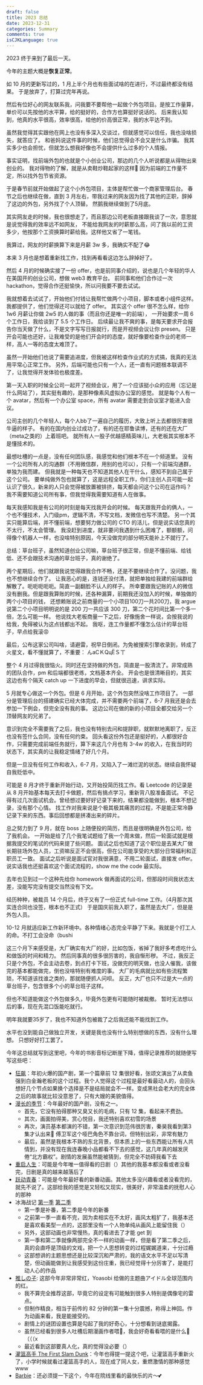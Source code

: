 ```yaml
---
draft: false
title: 2023 总结
date: 2023-12-31
categories: Summary
comments: true
isCJKLanguage: true
---
```


2023 终于来到了最后一天。

今年的主题大概是**恢复正常**。

如 10 月的更新写过的，1 月上半个月也有些面试啥的在进行，不过最终都没有结果。
于是放弃了，打算过完年再说。

然后有位好心的网友联系我，问我要不要帮他一起做个外包项目。是按工作量算，单价可以先按他的水平算，给的挺好的，合作方也算挺好说话的。
后来我认知到，他真的水平很高，效率很高，给他的价高很正常，我的水平达不到。

虽然我觉得其实跟他在网上也没有多深入交谈过，但就感觉可以信任，我也没啥损失，就答应了。
和爸妈说这件事的时候，他们总觉得会不会又是什么诈骗。
我其实多少也会担忧，但就怎么想我好像也不会提供什么过多的个人情报。

事实证明，找前端外包的也就是个小创业公司，那边的几个人听说都是从得物出来创业的。
我对得物的了解，就是从卖鞋炒鞋起家的这样🤣
因为前端的工作量不定，所以找外包节省资源。

于是春节前就开始做起了这个小外包项目，主体是帮忙做一个商家管理后台。
春节之后也继续在做，直到 3 月左右，带我过来的网友因为找了其他的正职，辞掉了这边的外包，另外找了个人顶替。
然鹅我继续做到了5月底。

其实网友走的时候，我也很想走了，而且那边公司老板直接跟我谈了一次，意思就是说觉得我的效率远不如网友，
不能给我网友的时薪那么高，问了我以前的工资多少，他按那个工资换算时薪给我。这样他又省了一笔钱。

我算过，网友的时薪换算下来是月薪 3w 多，我确实不配了😂

本来 3 月也是想着重新找工作，找到再看看这边怎么辞掉好了。

然后 4 月的时候确实接了一份 offer，也是前同事介绍的，说也是几个年轻的华人在美国开的创业公司，想做 web3 教育平台。
前同事和他们合作过一次 hackathon，觉得合作还挺愉快，所以问我要不要去试试。

我就想着去试试了，开始他们付钱让我帮忙做两个小项目，脚本或者小组件这样。
我都提供了，他们觉得还可以就给了 offer。
其实这个 offer 很不怎么样，给你 1w6 月薪让你做 2w5 的人做的事（而且你还是唯一的前端），
一开始要求一周 6 个工作日，我给谈到了 5.5 个工作日。
后续最让我不爽的事，是每天要求开会报告你当天做了什么，不是文字写写日报就行，而是开视频会议让你 presen。
只是开会可能也还好，让我难受的是他们开会时的态度，就好像要检查作业的老师一样，高人一等的态度太难顶了。

虽然一开始他们也说了需要追进度，但我被这样检查作业式的方式搞，我真的无法用平常心正常工作。
另外，后端可能也只有一个人，还一直有问题根本联调不了，让我觉得开发体验也极度差。

第一天入职的时候全公司一起开了视频会议，用了一个应该挺小众的应用（忘记是什么网站了），其实挺有趣的，是那种像素风虚拟办公室的感觉。
就是每个人有一个 avatar，然后有一个办公室 space，所有 avatar 需要走到会议室才能进入会议。

公司主创的几个年轻人，每个人bb了一遍自己的履历，大致上听上去都很厉害很牛逼的样子。
有的在国内创业过成功了，有的还在耶鲁读博，还有的还在大厂（meta之类的）上着班吧。
就所有人一股子优越感精英味儿，大老板其实根本不是懂技术的。

最想吐槽的一点是，没有任何团队感，我感觉和他们根本不在一个频道里。
没有一个公司所有人的沟通群（不用微信群，用别的也可以），只有一个前端沟通群，单独为我而建。
但我就是一种每天也不知道其他人在干什么，感知不到自己属于这个公司。
要单纯做外包也就算了，这是远程全职工作，你们主创人员可能一起认识了很久，新来的人只会觉得被放置被排挤，每天都会问这个公司在运作吗？
我不需要知道公司所有事，但我觉得我需要知道有人在做事。

每天我感知我是有公司的时刻是每天找我开会的时候。
每天跟我开会的俩人，一个也不懂技术，入门级pm，逻辑不清，不写文档，发微信也写不清楚。
另一个其实只能算后端，并不懂前端，想要努力做公司的 CTO 的活儿，但是说实话您真的不太行，不太会管理。
我没赶到进度，就非要问我遇到什么困难了，额额额，问得像个机器人一样，也没啥特别原因，今天没做完的部分明天能补上不就行了。

总结：草台班子，虽然知道创业公司嘛，草台班子很正常，但是不懂前端、给钱低、还不会跟技术沟通的草台班子，真的谢绝了。

两个星期后，他们就跟我说觉得跟我合作不畅，还是不要继续合作了。没问题，我也不想继续合作了。
让我恶心的是，连钱还没付清，就把单独给我建的前端群给解散了。呃呃呃呃呃。简直一副翻脸不认人的样子。
所幸要跟我记账的人的微信没有删我。但是跟我算账的时候，还各种漏算，前期我还没加入的时候，单独做的两个小项目的钱，
还想赖账说之前商量的一个小项目100刀一共200刀，我 argue 说第二个小项目明明说的是 200 刀一共应该 300 刀，第二个花时间比第一个多一倍，怎么可能一样。
他说找大老板商量一下之后，好像施舍一样说，会按我说的给我，免得被认为这点钱都出不起。
我呕，连工作量都不懂怎么估计的草台班子，早点给我滚😡

最后，公布这家公司叫啥，请避雷，祝早日倒闭。为免被搜索引擎收录到，转成了火星文，看不懂就算了，不重要： んаСＫQцЁＳㄒ

整个 4 月过得我很恼火。同时还在坚持做的外包，简直是一股清流了。非常成熟的团队合作，pm 和后端都很老练，文档基本齐全。
开会也是很清晰目的，其实这边也有个隔天 catch up 一下进度的早会，但就很迅速，讲求实际。

5 月就专心做这一个外包。但是 6 月开始，这个外包突然没啥工作项目了。
一部分是管理后台的搭建确实已经大体完成，并不需要两个前端了，6-7 月我还是会去参加一下例会，但完全没有我的事。
这边公司在做的新的小项目全都交给另一个顶替网友的兄弟了。

意识到完全不需要我了之后，我也没有特别去问和提辞职，就默默地离职了，反正也没有签什么合同，没有任何约束。
回头看这份外包还是挺好的，人都很好合作，只需要完成前端任务就行，算下来这几个月也有 3-4w 的收入，在我当时的状态下，其实真的让我稳定情绪了好几个月。

但是一旦没有任何工作和收入，6-7 月，又陷入了一滩烂泥的状态。继续自我怀疑自我贬低中。

可能是 8 月才终于重新开始行动，又开始投简历找工作。看 Leetcode 的记录是从 8 月开始基本每天去打卡做题，然后有搞点学习，重新背八股准备面试。
不记得有过几次面试机会。曾经想过要好好记录下来的，结果都没能做到，根本不想记录，没有那个心情。
找工作对我来说是个极其极其痛苦的过程，不是能正常冷静记录下来的东西。事后回想都是拼凑出来的碎片。

总之努力到了 9 月，就在 boss 上随便投的简历，而且是很明确是外包公司，给了我机会。
一开始是给了几个我笔试题给了我一个周末做，然后一轮面试就是根据我提交的笔试的代码来提了些问题。
面试之后也知道了这个职位是去某大厂做长期驻场外包人员，工资嘛反正不会很高，但在公司能享受的大部分日常福利和正职员工一致。
面试之后听说是面试官对我很满意，不用二轮面试，直接发 offer。
说实话我也还挺喜欢这个面试流程的，show me the code 最实际。

去年也见到过一个这种先给你 homework 做再面试的公司，但那段时间我状态太差，没能写完没有提交当然没有下文。

经历种种，被裁员 14 个月后，终于又有了一份正式 full-time 工作。（4月那次其实连合同也没签，根本也不正式）
于是国庆前我入职了，虽然是去大厂，但是是外包人员。

10-12 月就适应新工作新环境中。各种情绪心态完全平静了下来。我就是个打工人的命。不打工会没命（bushi

这三个月下来感受是，大厂确实有大厂的好，比如包饭，省掉了我好多考虑吃什么和做饭的时间和精力。
然后同事真的很多很厉害的，我自惭形秽。
不过，我反正只是个外包，不会主动去卷，到点打卡下班，没做完的明天做，也没人催我，该做完的基本都能做完，倒也没啥特别有难度的事。
大厂的毛病就比如有些流程繁琐，不知道该找谁之类的，那就随便抓人问呗。
反正，大厂也只不过是大一点的草台班子，包含很多个小的草台班子这样。

但也不知道能做这个外包做多久，毕竟外包更有可能随时被裁撤。
暂时无法想以后的事，现在先混口饭能吃就行。

明年我就要35岁了，我也不知道外包被裁了之后我还能不能找到工作。

水平也没到能自己做独立开发，关键是我也没有什么特别想做的东西，没有什么理想。
只想好好打工罢了。

今年这总结就写到这里吧，今年的书影音标记断崖下降，值得记录推荐的就随便写写这些吧：

- [狂飙](https://movie.douban.com/subject/35465232/)：年初火爆的国产剧，第一个篇章前 12 集很好看，张颂文演出了从卖鱼强到白金瀚老板的这个过程。我个人觉得这个过程是最好看最动人的，会回头想好几个节点如果换个选择是不是结局就会不一样。变成黑社会老大的完全体之后的故事就比较没意思了，只有大嫂的美貌值得。
- [漫长的季节](https://movie.douban.com/subject/35588177/)：今年最好的国产剧，没有之一。
  - 首先，它没有拍得那种又臭又长的毛病，只有 12 集，看起来不费劲。
  - 其次，画面拍得美，赏心悦目，我还特别喜欢初雪的场景
  - 再次，演员基本都演的不错，第一次意识到范伟很厉害，秦昊我看到第3集才认出来🤣 傅卫军这个哑巴角色不靠台词，但特别出彩，非常有魅力
  - 最后，虽然是我根本不熟的东北背景，但本质上的一些东西能让所有人共情到，并没有现在我连春晚小品都看不下去的感觉，这几年真的越发厌倦“北方霸权”。剧情的发展虽然能被猜到，但完全不妨碍我看下去
- [重启人生](https://movie.douban.com/subject/36156235/)：可能是今年唯一值得看的日剧（）其他的我基本都没看或者没看完，日剧是真的越来越落后了
- [跃动青春](https://movie.douban.com/subject/35679677/)：可能是今年最好看的新番动画。其他太多没兴趣看或者没看完的，就先不说了。这部给我的感觉是又轻松又现实，很美好，非常温柔的抚慰人心的那种
- 冰海战记 [第一季](https://movie.douban.com/subject/30174419/) [第二季](https://movie.douban.com/subject/35518839/)
  - 第一季是补番，第二季是今年的新番
  - 之前第一季一直看不完，因为卖相实在不太好，画风太粗犷了，我基本还是喜欢看美型一点的，这部里没有一个人物单纯从画风上能留住我（）
  - 另外，这部动画也非常慢热，真的看进去了才能 get 到
  - 第一季和第二季就像两部完全不一样的动画一样，但是看了第二季之后，真的会直呼是顶级的文戏，把一个人思想转变的过程娓娓道来，十分过瘾
  - 这部想讲的主题思想还是比较深沉和严肃的，我的语文水平不足以写清楚，但动画能做到让我感受到这份庄重，我已经觉得十分厉害了，是能打动人心的作品
- [推しの子](https://movie.douban.com/subject/35936775/): 这部今年非常非常红，Yoasobi 给做的主题曲アイドル全球范围内的红。
  - 我不算完全推荐这部，毕竟它的设定有可能触到很多人特别是偶像宅的雷点。
  - 但制作精良，相当于前传的 82 分钟的第一集十分震撼，称得上神回。作为动画来看，我是能接受的。
  - 剧情上的谜团设置也算是勾起了我的好奇心，十分想看到谜底揭露。
  - 虽然已经看到很多人吐槽后期漫画作者喂💩，我会好奇看看喂的是什么💩（（（x
  - 最近看到这部要真人化，真的觉得没必要（）
- [灌篮高手 The First Slam Dunk](https://movie.douban.com/subject/35315950/)：今年也得提一提这个吧，让灌篮高手重新火了，小学时候就看过灌篮高手的人，现在成了同人女，重燃激情的那种感觉www
- [Barbie](https://movie.douban.com/subject/4058939/)：还必须提一下这个，今年在院线里看的最快乐的片～💕
